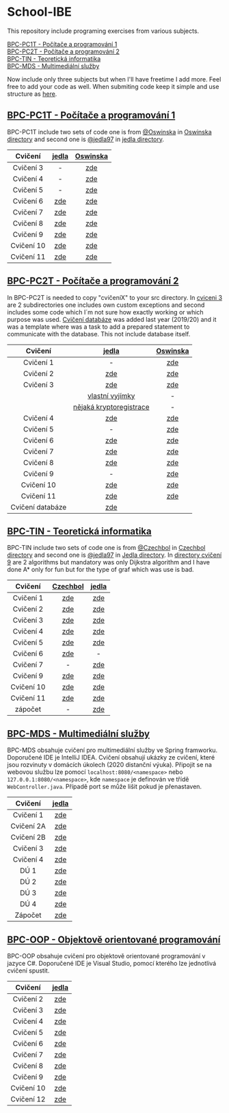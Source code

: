 # School-IBE

This repository include programing exercises from various subjects.

[BPC-PC1T - Počítače a programování 1](#bpc-pc1t---počítače-a-programování-1)\
[BPC-PC2T - Počítače a programování 2](#bpc-pc2t---počítače-a-programování-2)\
[BPC-TIN - Teoretická informatika](#bpc-tin---teoretická-informatika)\
[BPC-MDS - Multimediální služby](#BPC-MDS---Multimediální-služby)

Now include only three subjects but when I'll have freetime I add more. Feel free to add your code as well. When submiting code keep it simple and use structure as [here](https://github.com/VUT-FEKT-IBE/School-IBE/tree/main/BPC-TIN).

## [BPC-PC1T - Počítače a programování 1](https://github.com/VUT-FEKT-IBE/School-IBE/tree/main/BPC-PC1T)

BPC-PC1T include two sets of code one is from [@Oswinska](https://github.com/Oswinska) in [Oswinska directory](https://github.com/VUT-FEKT-IBE/School-IBE/tree/main/BPC-PC1T/Oswinska) and second one is [@jedla97](https://github.com/jedla97) in [jedla directory](https://github.com/VUT-FEKT-IBE/School-IBE/tree/main/BPC-PC1T/jedla).

| Cvičení     | [jedla](https://github.com/VUT-FEKT-IBE/School-IBE/tree/main/BPC-PC1T/jedla)         | [Oswinska](https://github.com/VUT-FEKT-IBE/School-IBE/tree/main/BPC-PC1T/Oswinska) |
| :---------: | :--------------------------------------------------------------------------: | :------------------------------------: |
| Cvičení 3   | -																	   		 | [zde](https://github.com/VUT-FEKT-IBE/School-IBE/tree/main/BPC-PC1T/Oswinska/CV03) |
| Cvičení 4   | -																	   		 | [zde](https://github.com/VUT-FEKT-IBE/School-IBE/tree/main/BPC-PC1T/Oswinska/CV04) |
| Cvičení 5	  | -																	 		 | [zde](https://github.com/VUT-FEKT-IBE/School-IBE/tree/main/BPC-PC1T/Oswinska/CV05) |
| Cvičení 6   | [zde](https://github.com/VUT-FEKT-IBE/School-IBE/tree/main/BPC-PC1T/jedla/cviceni06) | [zde](https://github.com/VUT-FEKT-IBE/School-IBE/tree/main/BPC-PC1T/Oswinska/CV06) |
| Cvičení 7   | [zde](https://github.com/VUT-FEKT-IBE/School-IBE/tree/main/BPC-PC1T/jedla/cviceni07) | [zde](https://github.com/VUT-FEKT-IBE/School-IBE/tree/main/BPC-PC1T/Oswinska/CV07) |
| Cvičení 8   | [zde](https://github.com/VUT-FEKT-IBE/School-IBE/tree/main/BPC-PC1T/jedla/cviceni08) | [zde](https://github.com/VUT-FEKT-IBE/School-IBE/tree/main/BPC-PC1T/Oswinska/CV08) |
| Cvičení 9   | [zde](https://github.com/VUT-FEKT-IBE/School-IBE/tree/main/BPC-PC1T/jedla/cviceni09) | [zde](https://github.com/VUT-FEKT-IBE/School-IBE/tree/main/BPC-PC1T/Oswinska/CV09) |
| Cvičení 10  | [zde](https://github.com/VUT-FEKT-IBE/School-IBE/tree/main/BPC-PC1T/jedla/cviceni10) | [zde](https://github.com/VUT-FEKT-IBE/School-IBE/tree/main/BPC-PC1T/Oswinska/CV10) |
| Cvičení 11  | [zde](https://github.com/VUT-FEKT-IBE/School-IBE/tree/main/BPC-PC1T/jedla/cviceni11) | [zde](https://github.com/VUT-FEKT-IBE/School-IBE/tree/main/BPC-PC1T/Oswinska/CV11) |


## [BPC-PC2T - Počítače a programování 2](https://github.com/VUT-FEKT-IBE/School-IBE/tree/main/BPC-PC2T/src/com/vutbr/feec)

In BPC-PC2T is needed to copy "cvičeníX" to your src directory. In [cviceni 3](https://github.com/VUT-FEKT-IBE/School-IBE/tree/main/BPC-PC2T/src/com/vutbr/feec/cviceni3) are 2 subdirectories one includes own custom exceptions and second includes some code which I´m not sure how exactly working or which purpose was used. [Cvičení databáze](https://github.com/VUT-FEKT-IBE/School-IBE/tree/main/BPC-PC2T/src/com/vutbr/feec/cviceniDatabaze) was added last year (2019/20) and it was a template where was a task to add a prepared statement to communicate with the database. This not include database itself.

| Cvičení          | [jedla](https://github.com/VUT-FEKT-IBE/School-IBE/tree/main/BPC-PC2T/Jedla) | [Oswinska](https://github.com/VUT-FEKT-IBE/School-IBE/tree/main/) |
| :--------------: | :------------------------------------------------------------: | :------------------------------------------------------------: |
| Cvičení 1        | -                                                                               | [zde](https://github.com/VUT-FEKT-IBE/School-IBE/tree/main/BPC-PC2T/Oswinska/Cvika01/src) |
| Cvičení 2        | [zde](https://github.com/VUT-FEKT-IBE/School-IBE/tree/main/BPC-PC2T/Jedla/cviceni2) | [zde](https://github.com/VUT-FEKT-IBE/School-IBE/tree/main/BPC-PC2T/Oswinska/Cvika02/src/Cvika2) |
| Cvičení 3        | [zde](https://github.com/VUT-FEKT-IBE/School-IBE/tree/main/BPC-PC2T/Jedla/cviceni3) | [zde](https://github.com/VUT-FEKT-IBE/School-IBE/tree/main/BPC-PC2T/Oswinska/Cvika03/src/cvika03) |
|				   | [vlastní vyjímky](https://github.com/VUT-FEKT-IBE/School-IBE/tree/main/BPC-PC2T/Jedla/cviceni3/CustomExceptions) | -                                                   |
|				   | [nějaká kryptoregistrace](https://github.com/VUT-FEKT-IBE/School-IBE/tree/main/BPC-PC2T/Jedla/cviceni3/SomeCodeCryptoRegistration) | -                                 |
| Cvičení 4        | [zde](https://github.com/VUT-FEKT-IBE/School-IBE/tree/main/BPC-PC2T/Jedla/cviceni4) | [zde](https://github.com/VUT-FEKT-IBE/School-IBE/tree/main/BPC-PC2T/Oswinska/Cvika04/src/Cvika04) |
| Cvičení 5        | -                                                                              | [zde](https://github.com/VUT-FEKT-IBE/School-IBE/tree/main/BPC-PC2T/Oswinska/Cvika05/src/cvika05) |
| Cvičení 6        | [zde](https://github.com/VUT-FEKT-IBE/School-IBE/tree/main/BPC-PC2T/Jedla/cviceni6) | [zde](https://github.com/VUT-FEKT-IBE/School-IBE/tree/main/BPC-PC2T/Oswinska/Cvika06/src/Cvika06) |
| Cvičení 7        | [zde](https://github.com/VUT-FEKT-IBE/School-IBE/tree/main/BPC-PC2T/Jedla/cviceni7) | [zde](https://github.com/VUT-FEKT-IBE/School-IBE/tree/main/BPC-PC2T/Oswinska/Cvika07/src/Cvika07) |
| Cvičení 8        | [zde](https://github.com/VUT-FEKT-IBE/School-IBE/tree/main/BPC-PC2T/Jedla/cviceni8) | [zde](https://github.com/VUT-FEKT-IBE/School-IBE/tree/main/BPC-PC2T/Oswinska/Cvika8) |
| Cvičení 9        | -                                                                              | [zde](https://github.com/VUT-FEKT-IBE/School-IBE/tree/main/BPC-PC2T/Oswinska/Cvika09/src/Cvika09) |
| Cvičení 10       | [zde](https://github.com/VUT-FEKT-IBE/School-IBE/tree/main/BPC-PC2T/Jedla/cviceni10) | [zde](https://github.com/VUT-FEKT-IBE/School-IBE/tree/main/BPC-PC2T/Oswinska/Cvika10/src) |
| Cvičení 11       | [zde](https://github.com/VUT-FEKT-IBE/School-IBE/tree/main/BPC-PC2T/Jedla/cviceni11) | [zde](https://github.com/VUT-FEKT-IBE/School-IBE/tree/main/BPC-PC2T/Oswinska/Cvika11/src/Cvika11) |
| Cvičení databáze | [zde](https://github.com/VUT-FEKT-IBE/School-IBE/tree/main/BPC-PC2T/Jedla/cviceniDatabaze) |                                                                           |
 

## [BPC-TIN - Teoretická informatika](https://github.com/VUT-FEKT-IBE/School-IBE/tree/main/BPC-TIN)

 BPC-TIN include two sets of code one is from [@Czechbol](https://github.com/Czechbol) in [Czechbol directory](https://github.com/VUT-FEKT-IBE/School-IBE/tree/main/BPC-TIN/Czechbol) and second one is [@jedla97](https://github.com/jedla97) in [Jedla directory](https://github.com/VUT-FEKT-IBE/School-IBE/tree/main/BPC-TIN/Jedla/src/cz/vutbr/feec). In [directory cvičení 9](https://github.com/VUT-FEKT-IBE/School-IBE/tree/main/BPC-TIN/Jedla/src/cz/vutbr/feec/cviko9) are 2 algorithms but mandatory was only Dijkstra algorithm and I have done A* only for fun but for the type of graf which was use is bad. 

| Cvičení     | [Czechbol](https://github.com/VUT-FEKT-IBE/School-IBE/tree/main/BPC-TIN/Czechbol)| [jedla](https://github.com/VUT-FEKT-IBE/School-IBE/tree/main/BPC-TIN/Jedla/src/cz/vutbr/feec) |
| :-----------: | :-------------: | :-------------: |
| Cvičení 1   | [zde](https://github.com/VUT-FEKT-IBE/School-IBE/tree/main/BPC-TIN/Czechbol/cviceni01/src/cz/vutbr/feec/utko/tin/cv1) | [zde](https://github.com/VUT-FEKT-IBE/School-IBE/tree/main/BPC-TIN/Jedla/src/cz/vutbr/feec/cviko1) |
| Cvičení 2   | [zde](https://github.com/VUT-FEKT-IBE/School-IBE/tree/main/BPC-TIN/Czechbol/cviceni02/src/cz/vutbr/feec/utko/tin/cv02) | [zde](https://github.com/VUT-FEKT-IBE/School-IBE/tree/main/BPC-TIN/Jedla/src/cz/vutbr/feec/cviko2) |
| Cvičení 3   | [zde](https://github.com/VUT-FEKT-IBE/School-IBE/tree/main/BPC-TIN/Czechbol/cviceni03/src) | [zde](https://github.com/VUT-FEKT-IBE/School-IBE/tree/main/BPC-TIN/Jedla/src/cz/vutbr/feec/cviko3) |
| Cvičení 4   | [zde](https://github.com/VUT-FEKT-IBE/School-IBE/tree/main/BPC-TIN/Czechbol/cviceni04/src/Linearni/seznam) | [zde](https://github.com/VUT-FEKT-IBE/School-IBE/tree/main/BPC-TIN/Jedla/src/cz/vutbr/feec/cviko4) |
| Cvičení 5   | [zde](https://github.com/VUT-FEKT-IBE/School-IBE/tree/main/BPC-TIN/Czechbol/cviceni05/src/BinaryTree) | [zde](https://github.com/VUT-FEKT-IBE/School-IBE/tree/main/BPC-TIN/Jedla/src/cz/vutbr/feec/cviko5) |
| Cvičení 6   | [zde](https://github.com/VUT-FEKT-IBE/School-IBE/tree/main/BPC-TIN/Czechbol/cviceni06) | - |
| Cvičení 7   | - | [zde](https://github.com/VUT-FEKT-IBE/School-IBE/tree/main/BPC-TIN/Jedla/src/cz/vutbr/feec/cviko7) |
| Cvičení 9   | [zde](https://github.com/VUT-FEKT-IBE/School-IBE/tree/main/BPC-TIN/Czechbol/cviceni09/src/cz/vutbr/feec) | [zde](https://github.com/VUT-FEKT-IBE/School-IBE/tree/main/BPC-TIN/Jedla/src/cz/vutbr/feec/cviko9) |
| Cvičení 10  | [zde](https://github.com/VUT-FEKT-IBE/School-IBE/tree/main/BPC-TIN/Czechbol/cviceni10) | [zde](https://github.com/VUT-FEKT-IBE/School-IBE/tree/main/BPC-TIN/Jedla/src/cz/vutbr/feec/cviko10) |
| Cvičení 11  | [zde](https://github.com/VUT-FEKT-IBE/School-IBE/tree/main/BPC-TIN/Czechbol/cviceni11) | [zde](https://github.com/VUT-FEKT-IBE/School-IBE/tree/main/BPC-TIN/Jedla/src/cz/vutbr/feec/cviko11) |
| zápočet     | - | [zde](https://github.com/VUT-FEKT-IBE/School-IBE/tree/main/BPC-TIN/Jedla/src/cz/vutbr/feec/zapocet) |
 

## [BPC-MDS - Multimediální služby](https://github.com/VUT-FEKT-IBE/School-IBE/tree/main/BPC-MDS)

BPC-MDS obsahuje cvičení pro multimediální služby ve Spring framworku. Doporučené IDE je IntelliJ IDEA. Cvičení obsahují ukázky ze cvičení, které jsou rozvinuty v domácích úkolech (2020 distanční výuka). Připojit se na webovou službu lze pomocí `localhost:8080/<namespace>` nebo `127.0.0.1:8080/<namespace>`, kde `namespace` je definován ve třídě `WebController.java`. Případě port se může lišit pokud je přenastaven. 

| Cvičení     | [jedla](https://github.com/VUT-FEKT-IBE/School-IBE/tree/main/BPC-MDS/Jedla)       | 
| :---------: | :--------------------------------------------------------------------------: |
| Cvičení 1   | [zde](https://github.com/VUT-FEKT-IBE/School-IBE/tree/main/BPC-MDS/Jedla/cviko01) |
| Cvičení 2A  | [zde](https://github.com/VUT-FEKT-IBE/School-IBE/tree/main/BPC-MDS/Jedla/cviko02A)|
| Cvičení 2B  | [zde](https://github.com/VUT-FEKT-IBE/School-IBE/tree/main/BPC-MDS/Jedla/cviko02B)|
| Cvičení 3	  | [zde](https://github.com/VUT-FEKT-IBE/School-IBE/tree/main/BPC-MDS/Jedla/cviko03) |
| Cvičení 4   | [zde](https://github.com/VUT-FEKT-IBE/School-IBE/tree/main/BPC-MDS/Jedla/cviko04) |
| DÚ 1		  | [zde](https://github.com/VUT-FEKT-IBE/School-IBE/tree/main/BPC-MDS/Jedla/du1) 	 |
| DÚ 2		  | [zde](https://github.com/VUT-FEKT-IBE/School-IBE/tree/main/BPC-MDS/Jedla/du2) 	 |
| DÚ 3		  | [zde](https://github.com/VUT-FEKT-IBE/School-IBE/tree/main/BPC-MDS/Jedla/du3) 	 |
| DÚ 4		  | [zde](https://github.com/VUT-FEKT-IBE/School-IBE/tree/main/BPC-MDS/Jedla/du4) 	 |
| Zápočet	  | [zde](https://github.com/VUT-FEKT-IBE/School-IBE/tree/main/BPC-MDS/Jedla/projekt) |


## [BPC-OOP - Objektově orientované programování](https://github.com/VUT-FEKT-IBE/School-IBE/tree/main/BPC-OOP)

BPC-OOP obsahuje cvičení pro objektově orientované programování v jazyce C#. Doporučené IDE je Visual Studio, pomocí kterého lze jednotlivá cvičení spustit. 

| Cvičení     | [jedla](https://github.com/VUT-FEKT-IBE/School-IBE/tree/main/BPC-OOP/Jedla)       | 
| :---------: | :--------------------------------------------------------------------------: |
| Cvičení 2   | [zde](https://github.com/VUT-FEKT-IBE/School-IBE/tree/main/BPC-OOP/Jedla/cv02)	 |
| Cvičení 3   | [zde](https://github.com/VUT-FEKT-IBE/School-IBE/tree/main/BPC-OOP/Jedla/cv03)	 |
| Cvičení 4   | [zde](https://github.com/VUT-FEKT-IBE/School-IBE/tree/main/BPC-OOP/Jedla/cv04)	 |
| Cvičení 5	  | [zde](https://github.com/VUT-FEKT-IBE/School-IBE/tree/main/BPC-OOP/Jedla/cv05)	 |
| Cvičení 6   | [zde](https://github.com/VUT-FEKT-IBE/School-IBE/tree/main/BPC-OOP/Jedla/cv06) 	 |
| Cvičení 7   | [zde](https://github.com/VUT-FEKT-IBE/School-IBE/tree/main/BPC-OOP/Jedla/cv07)	 |
| Cvičení 8   | [zde](https://github.com/VUT-FEKT-IBE/School-IBE/tree/main/BPC-OOP/Jedla/cv08)	 |
| Cvičení 9   | [zde](https://github.com/VUT-FEKT-IBE/School-IBE/tree/main/BPC-OOP/Jedla/cv09)	 |
| Cvičení 10  | [zde](https://github.com/VUT-FEKT-IBE/School-IBE/tree/main/BPC-OOP/Jedla/cv10)	 |
| Cvičení 12  | [zde](https://github.com/VUT-FEKT-IBE/School-IBE/tree/main/BPC-OOP/Jedla/cv12)	 |
